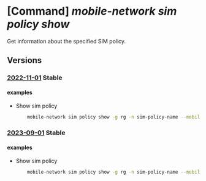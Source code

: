 # [Command] _mobile-network sim policy show_

Get information about the specified SIM policy.

## Versions

### [2022-11-01](/Resources/mgmt-plane/L3N1YnNjcmlwdGlvbnMve30vcmVzb3VyY2Vncm91cHMve30vcHJvdmlkZXJzL21pY3Jvc29mdC5tb2JpbGVuZXR3b3JrL21vYmlsZW5ldHdvcmtzL3t9L3NpbXBvbGljaWVzL3t9/2022-11-01.xml) **Stable**

<!-- mgmt-plane /subscriptions/{}/resourcegroups/{}/providers/microsoft.mobilenetwork/mobilenetworks/{}/simpolicies/{} 2022-11-01 -->

#### examples

- Show sim policy
    ```bash
        mobile-network sim policy show -g rg -n sim-policy-name --mobile-network-name mobile-network-name
    ```

### [2023-09-01](/Resources/mgmt-plane/L3N1YnNjcmlwdGlvbnMve30vcmVzb3VyY2Vncm91cHMve30vcHJvdmlkZXJzL21pY3Jvc29mdC5tb2JpbGVuZXR3b3JrL21vYmlsZW5ldHdvcmtzL3t9L3NpbXBvbGljaWVzL3t9/2023-09-01.xml) **Stable**

<!-- mgmt-plane /subscriptions/{}/resourcegroups/{}/providers/microsoft.mobilenetwork/mobilenetworks/{}/simpolicies/{} 2023-09-01 -->

#### examples

- Show sim policy
    ```bash
        mobile-network sim policy show -g rg -n sim-policy-name --mobile-network-name mobile-network-name
    ```
